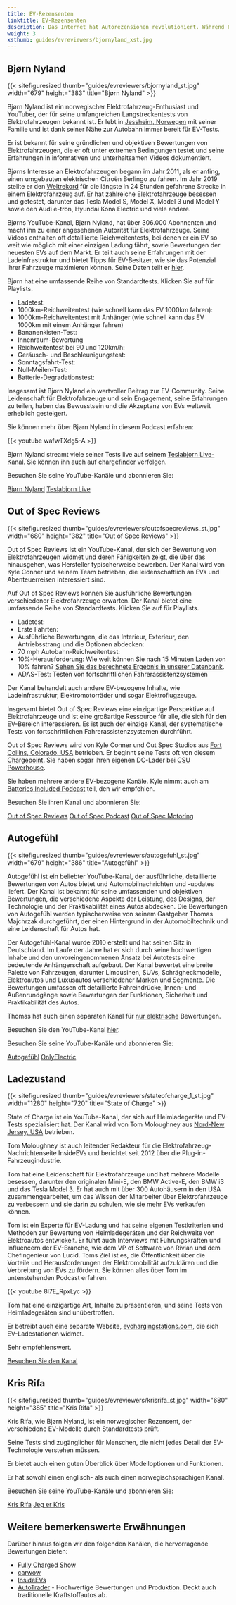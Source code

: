 ```yaml
---
title: EV-Rezensenten
linktitle: EV-Rezensenten
description: Das Internet hat Autorezensionen revolutioniert. Während Fernsehsendungen möglicherweise eine kurze 2-3-minütige Rezension eines bestimmten Modells bieten, bieten Online-Plattformen wie YouTube stundenlange detaillierte Inhalte für jedes EV-Modell. EVKX.net hebt einige der besten Rezensenten hervor, die umfassende EV-Rezensionen anbieten.
weight: 3
xsthumb: guides/evreviewers/bjornyland_xst.jpg
---
```

<!-- markdownlint-disable MD033 -->

## Bjørn Nyland

{{< sitefiguresized thumb="guides/evreviewers/bjornyland_st.jpg" width="679" height="383" title="Bjørn Nyland" >}}

Bjørn Nyland ist ein norwegischer Elektrofahrzeug-Enthusiast und YouTuber, der für seine umfangreichen Langstreckentests von Elektrofahrzeugen bekannt ist. Er lebt in [Jessheim, Norwegen](https://www.google.com/maps/@60.1299626,11.1744069,783m/data=!3m1!1e3?entry=ttu) mit seiner Familie und ist dank seiner Nähe zur Autobahn immer bereit für EV-Tests.

Er ist bekannt für seine gründlichen und objektiven Bewertungen von Elektrofahrzeugen, die er oft unter extremen Bedingungen testet und seine Erfahrungen in informativen und unterhaltsamen Videos dokumentiert.

Bjørns Interesse an Elektrofahrzeugen begann im Jahr 2011, als er anfing, einen umgebauten elektrischen Citroën Berlingo zu fahren. Im Jahr 2019 stellte er den [Weltrekord](https://www.youtube.com/watch?v=R-2Yj-uVeB0) für die längste in 24 Stunden gefahrene Strecke in einem Elektrofahrzeug auf. Er hat zahlreiche Elektrofahrzeuge besessen und getestet, darunter das Tesla Model S, Model X, Model 3 und Model Y sowie den Audi e-tron, Hyundai Kona Electric und viele andere.

Bjørns YouTube-Kanal, Bjørn Nyland, hat über 306.000 Abonnenten und macht ihn zu einer angesehenen Autorität für Elektrofahrzeuge. Seine Videos enthalten oft detaillierte Reichweitentests, bei denen er ein EV so weit wie möglich mit einer einzigen Ladung fährt, sowie Bewertungen der neuesten EVs auf dem Markt. Er teilt auch seine Erfahrungen mit der Ladeinfrastruktur und bietet Tipps für EV-Besitzer, wie sie das Potenzial ihrer Fahrzeuge maximieren können. Seine Daten teilt er [hier](https://drive.google.com/drive/folders/1HOwktdiZmm40atGPwymzrxErMi1ZrKPP).

Bjørn hat eine umfassende Reihe von Standardtests. Klicken Sie auf <i class="bi-collection-play-fill text-black"></i> für Playlists.

- Ladetest: <a href="https://www.youtube.com/playlist?list=PLqKx2qnB8Xv4PSt0Sk_9tEkZ3fh6F7_qV" target="_blank"><i class="bi-collection-play-fill text-black"></i></a>
- 1000km-Reichweitentest (wie schnell kann das EV 1000km fahren): <a href="https://www.youtube.com/playlist?list=PLqKx2qnB8Xv7JYxuVkc5gSVJNWxaJmUNF" target="_blank"><i class="bi-collection-play-fill text-black"></i></a>
- 1000km-Reichweitentest mit Anhänger (wie schnell kann das EV 1000km mit einem Anhänger fahren)
- Bananenkisten-Test: <a href="https://www.youtube.com/playlist?list=PLqKx2qnB8Xv4S_twAZeVNXQkWIC--PapZ" target="_blank"><i class="bi-collection-play-fill text-black"></i></a>
- Innenraum-Bewertung
- Reichweitentest bei 90 und 120km/h: <a href="https://www.youtube.com/playlist?list=PLqKx2qnB8Xv6aKC29mT8aC3YI6izOTzpF" target="_blank"><i class="bi-collection-play-fill text-black"></i></a>
- Geräusch- und Beschleunigungstest: <a href="https://www.youtube.com/playlist?list=PLqKx2qnB8Xv5AMA7O-5EE1tSB8AXrPx2e" target="_blank"><i class="bi-collection-play-fill text-black"></i></a>
- Sonntagsfahrt-Test: <a href="https://www.youtube.com/playlist?list=PLqKx2qnB8Xv7QSOjrZHCBBei5_1EEPJKS" target="_blank"><i class="bi-collection-play-fill text-black"></i></a>
- Null-Meilen-Test: <a href="https://www.youtube.com/playlist?list=PLqKx2qnB8Xv6ddxPVkiqQZMNyLtYjqQkq" target="_blank"><i class="bi-collection-play-fill text-black"></i></a>
- Batterie-Degradationstest: <a href="https://www.youtube.com/playlist?list=PLqKx2qnB8Xv4jDGrgoNliG_5PaxqT9a_P" target="_blank"><i class="bi-collection-play-fill text-black"></i></a>

Insgesamt ist Bjørn Nyland ein wertvoller Beitrag zur EV-Community. Seine Leidenschaft für Elektrofahrzeuge und sein Engagement, seine Erfahrungen zu teilen, haben das Bewusstsein und die Akzeptanz von EVs weltweit erheblich gesteigert.

Sie können mehr über Bjørn Nyland in diesem Podcast erfahren:

{{< youtube wafwTXdg5-A >}}

Bjørn Nyland streamt viele seiner Tests live auf seinem [Teslabjorn Live-Kanal](https://www.youtube.com/@TeslabjornLive24). Sie können ihn auch auf [chargefinder](https://chargefinder.com/en/live/teslabjorn) verfolgen.

Besuchen Sie seine YouTube-Kanäle und abonnieren Sie:

<a href="https://www.youtube.com/@bjornnyland" target="_blank" class="btn btn-dark"><i class="bi bi-youtube"></i> Bjørn Nyland</a> <a href="https://www.youtube.com/@TeslabjornLive24" target="_blank" class="btn btn-dark"><i class="bi bi-youtube"></i> Teslabjorn Live</a>

## Out of Spec Reviews

{{< sitefiguresized thumb="guides/evreviewers/outofspecreviews_st.jpg" width="680" height="382" title="Out of Spec Reviews" >}}

Out of Spec Reviews ist ein YouTube-Kanal, der sich der Bewertung von Elektrofahrzeugen widmet und deren Fähigkeiten zeigt, die über das hinausgehen, was Hersteller typischerweise bewerben. Der Kanal wird von Kyle Conner und seinem Team betrieben, die leidenschaftlich an EVs und Abenteuerreisen interessiert sind.

Auf Out of Spec Reviews können Sie ausführliche Bewertungen verschiedener Elektrofahrzeuge erwarten. Der Kanal bietet eine umfassende Reihe von Standardtests. Klicken Sie auf <i class="bi-collection-play-fill text-black"></i> für Playlists.

- Ladetest: <a href="https://www.youtube.com/playlist?list=PLVa4b_Vn4gbCM9DepIl6Ms1WENgEmki1b" target="_blank"><i class="bi-collection-play-fill text-black"></i></a>
- Erste Fahrten: <a href="https://www.youtube.com/playlist?list=PLVa4b_Vn4gbBWaieOY6Z_zd37XlbHvsG6" target="_blank"><i class="bi-collection-play-fill text-black"></i></a>
- Ausführliche Bewertungen, die das Interieur, Exterieur, den Antriebsstrang und die Optionen abdecken: <a href="https://www.youtube.com/playlist?list=PLVa4b_Vn4gbCcL-FHtFY9837w0Hw5mAiG" target="_blank"><i class="bi-collection-play-fill text-black"></i></a>
- 70 mph Autobahn-Reichweitentest: <a href="https://www.youtube.com/playlist?list=PLVa4b_Vn4gbC-i-UCr10bnI3zwbnAm7kU" target="_blank"><i class="bi-collection-play-fill text-black"></i></a>
- 10%-Herausforderung: <a href="https://www.youtube.com/playlist?list=PLVa4b_Vn4gbCaQZul0c2KxJnRaH8uxZ4I" target="_blank"><i class="bi-collection-play-fill text-black"></i></a> Wie weit können Sie nach 15 Minuten Laden von 10% fahren? [Sehen Sie das berechnete Ergebnis in unserer Datenbank](/evsearch/?sortOrder=DrivingDistance120kmhCharged10Percent15Min).
- ADAS-Test: <a href="https://www.youtube.com/playlist?list=PLVa4b_Vn4gbBRwZoFf2rrenzUwsKU0jZk" target="_blank"><i class="bi-collection-play-fill text-black"></i></a> Testen von fortschrittlichen Fahrerassistenzsystemen

Der Kanal behandelt auch andere EV-bezogene Inhalte, wie Ladeinfrastruktur, Elektromotorräder und sogar Elektroflugzeuge.

Insgesamt bietet Out of Spec Reviews eine einzigartige Perspektive auf Elektrofahrzeuge und ist eine großartige Ressource für alle, die sich für den EV-Bereich interessieren. Es ist auch der einzige Kanal, der systematische Tests von fortschrittlichen Fahrerassistenzsystemen durchführt.

Out of Spec Reviews wird von Kyle Conner und Out Spec Studios aus [Fort Collins, Colorado, USA](https://www.google.com/maps/place/40%C2%B033'27.0%22N+105%C2%B004'37.2%22W/@40.5331224,-105.1267027,13.25z/data=!4m4!3m3!8m2!3d40.5575024!4d-105.077008?entry=ttu) betrieben. Er beginnt seine Tests oft von diesem [Chargepoint](https://www.google.com/maps/place/ChargePoint+Charging+Station/@40.7034806,-105.0004959,257m/data=!3m1!1e3!4m14!1m7!3m6!1s0x876ecc9b0ba5b31f:0xb9b69e642f7600f5!2sKum+%26+Go!8m2!3d40.7032659!4d-104.9999047!16s%2Fg%2F1tf2sqgr!3m5!1s0x876ecc9b04d9a58f:0x5be3446e078f2509!8m2!3d40.703674!4d-104.999549!16s%2Fg%2F11ny1s37zh?entry=ttu). Sie haben sogar ihren eigenen DC-Lader bei [CSU Powerhouse](https://www.google.com/maps/@40.5942626,-105.0753647,74m/data=!3m1!1e3?entry=ttu).

Sie haben mehrere andere EV-bezogene Kanäle. Kyle nimmt auch am [Batteries Included Podcast](https://www.youtube.com/channel/UC8t6qd-ss-pTvi0bqVzYGog) teil, den wir empfehlen.

Besuchen Sie ihren Kanal und abonnieren Sie:

<a href="https://www.youtube.com/@OutofSpecReviews" target="_blank" class="btn btn-dark"><i class="bi bi-youtube"></i> Out of Spec Reviews</a> <a href="https://www.youtube.com/@OutofSpecPodcast" target="_blank" class="btn btn-dark"><i class="bi bi-youtube"></i> Out of Spec Podcast</a> <a href="https://www.youtube.com/@OutofSpecMotoring" target="_blank" class="btn btn-dark"><i class="bi bi-youtube"></i> Out of Spec Motoring</a>

## Autogefühl

{{< sitefiguresized thumb="guides/evreviewers/autogefuhl_st.jpg" width="679" height="386" title="Autogefühl" >}}

Autogefühl ist ein beliebter YouTube-Kanal, der ausführliche, detaillierte Bewertungen von Autos bietet und Automobilnachrichten und -updates liefert. Der Kanal ist bekannt für seine umfassenden und objektiven Bewertungen, die verschiedene Aspekte der Leistung, des Designs, der Technologie und der Praktikabilität eines Autos abdecken. Die Bewertungen von Autogefühl werden typischerweise von seinem Gastgeber Thomas Majchrzak durchgeführt, der einen Hintergrund in der Automobiltechnik und eine Leidenschaft für Autos hat.

Der Autogefühl-Kanal wurde 2010 erstellt und hat seinen Sitz in Deutschland. Im Laufe der Jahre hat er sich durch seine hochwertigen Inhalte und den unvoreingenommenen Ansatz bei Autotests eine bedeutende Anhängerschaft aufgebaut. Der Kanal bewertet eine breite Palette von Fahrzeugen, darunter Limousinen, SUVs, Schrägheckmodelle, Elektroautos und Luxusautos verschiedener Marken und Segmente. Die Bewertungen umfassen oft detaillierte Fahreindrücke, Innen- und Außenrundgänge sowie Bewertungen der Funktionen, Sicherheit und Praktikabilität des Autos.

Thomas hat auch einen separaten Kanal für <a href="https://www.youtube.com/@only_ev" target="_blank">nur elektrische</a> Bewertungen.

Besuchen Sie den YouTube-Kanal [hier](https://www.youtube.com/@autogefuehl/videos).

Besuchen Sie seine YouTube-Kanäle und abonnieren Sie:

<a href="https://www.youtube.com/@autogefuehl" target="_blank" class="btn btn-dark"><i class="bi bi-youtube"></i> Autogefühl</a> <a href="https://www.youtube.com/@only_ev" target="_blank" class="btn btn-dark"><i class="bi bi-youtube"></i> OnlyElectric</a>

## Ladezustand

{{< sitefiguresized thumb="guides/evreviewers/stateofcharge_1_st.jpg" width="1280" height="720" title="State of Charge" >}}

State of Charge ist ein YouTube-Kanal, der sich auf Heimladegeräte und EV-Tests spezialisiert hat. Der Kanal wird von Tom Moloughney aus [Nord-New Jersey, USA](https://www.google.com/maps/place/Charging+Ahead+EV+Consulting/@40.7611725,-74.6597525,369a,35y,226.84h,44.97t/data=!3m1!1e3!4m15!1m8!3m7!1s0x89c39997d947c5e1:0xb2471e2c8ef76477!2s34+E+Fox+Chase+Rd,+Chester+Township,+NJ+07930,+USA!3b1!8m2!3d40.7590041!4d-74.6637613!16s%2Fg%2F11g0272ps0!3m5!1s0x89c39997decaf7bd:0x4cd31596bd1311c6!8m2!3d40.7590285!4d-74.6637302!16s%2Fg%2F11c1p17kv3?entry=ttu) betrieben.

Tom Moloughney ist auch leitender Redakteur für die Elektrofahrzeug-Nachrichtenseite InsideEVs und berichtet seit 2012 über die Plug-in-Fahrzeugindustrie.

Tom hat eine Leidenschaft für Elektrofahrzeuge und hat mehrere Modelle besessen, darunter den originalen Mini-E, den BMW Active-E, den BMW i3 und das Tesla Model 3. Er hat auch mit über 300 Autohäusern in den USA zusammengearbeitet, um das Wissen der Mitarbeiter über Elektrofahrzeuge zu verbessern und sie darin zu schulen, wie sie mehr EVs verkaufen können.

Tom ist ein Experte für EV-Ladung und hat seine eigenen Testkriterien und Methoden zur Bewertung von Heimladegeräten und der Reichweite von Elektroautos entwickelt. Er führt auch Interviews mit Führungskräften und Influencern der EV-Branche, wie dem VP of Software von Rivian und dem Chefingenieur von Lucid. Toms Ziel ist es, die Öffentlichkeit über die Vorteile und Herausforderungen der Elektromobilität aufzuklären und die Verbreitung von EVs zu fördern. Sie können alles über Tom im untenstehenden Podcast erfahren.

{{< youtube 8l7E_RpxLyc >}}

Tom hat eine einzigartige Art, Inhalte zu präsentieren, und seine Tests von Heimladegeräten sind unübertroffen.

Er betreibt auch eine separate Website, [evchargingstations.com](https://evchargingstations.com/), die sich EV-Ladestationen widmet.

Sehr empfehlenswert.

[Besuchen Sie den Kanal](https://www.youtube.com/@StateOfChargeWithTomMoloughney)

## Kris Rifa

{{< sitefiguresized thumb="guides/evreviewers/krisrifa_st.jpg" width="680" height="385" title="Kris Rifa" >}}

Kris Rifa, wie Bjørn Nyland, ist ein norwegischer Rezensent, der verschiedene EV-Modelle durch Standardtests prüft.

Seine Tests sind zugänglicher für Menschen, die nicht jedes Detail der EV-Technologie verstehen müssen.

Er bietet auch einen guten Überblick über Modelloptionen und Funktionen.

Er hat sowohl einen englisch- als auch einen norwegischsprachigen Kanal.

Besuchen Sie seine YouTube-Kanäle und abonnieren Sie:

<a href="https://www.youtube.com/@KrisRifa" target="_blank" class="btn btn-dark"><i class="bi bi-youtube"></i> Kris Rifa</a> <a href="https://www.youtube.com/@jegerkris" target="_blank" class="btn btn-dark"><i class="bi bi-youtube"></i> Jeg er Kris</a>

## Weitere bemerkenswerte Erwähnungen

Darüber hinaus folgen wir den folgenden Kanälen, die hervorragende Bewertungen bieten:

- [Fully Charged Show](https://www.youtube.com/fullychargedshow)
- [carwow](https://www.youtube.com/@carwow)
- [InsideEVs](https://www.youtube.com/@InsideEVsUS)
- [AutoTrader](https://www.youtube.com/@AutoTraderTV) - Hochwertige Bewertungen und Produktion. Deckt auch traditionelle Kraftstoffautos ab.